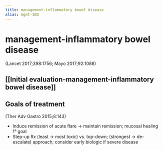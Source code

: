 ```yaml
---
title: management-inflammatory bowel disease
alias: mgmt-IBD
---
```


# management-inflammatory bowel disease

(Lancet 2017;398:1756; Mayo 2017;92:1088)

## [[Initial evaluation-management-inflammatory bowel disease]]

## Goals of treatment

(Ther Adv Gastro 2015;8:143)

- Induce remission of acute flare → maintain remission; mucosal healing 1° goal
- Step-up Rx (least → most toxic) vs. top-down; (strongest → de-escalate) approach; consider early biologic if severe disease
